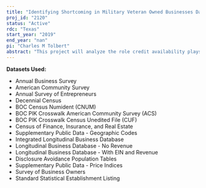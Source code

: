 ```yaml
---
title: "Identifying Shortcoming in Military Veteran Owned Businesses Data across Time and Survey, and Preparing Estimates Related to their Business Survival and Growth"
proj_id: "2120"
status: "Active"
rdc: "Texas"
start_year: "2019"
end_year: "nan"
pi: "Charles M Tolbert"
abstract: "This project will analyze the role credit availability plays in the development and growth of veteran-owned businesses over time and across space. Based on past research, we expect the performance of veteran-owned firms to be affected by the availability of credit for these ventures (either start-up capital or expansion capital). To better understand the effects of access to credit on veteran-owned businesses, the researchers will build on their past research, which identified local financial institutions to examine the impact different types of lenders in a geographic region have on small and young businesses. Care will be taken to identify more specifically those financial industries that are often coded in miscellaneous industry categories. The researchers have developed computer programs that parse names, abbreviations, and acronyms for information that may suggest a more specific classification. As part of our investigation, we will examine how survival and employment growth in military veteran owned businesses vary across disability status, gender, race, and rurality. The researchers propose to advance the scholarly understanding of military veteran business location and growth process and the effects of military veteran businesses on local economic performance in the United States"
---
```


**Datasets Used:**

  - Annual Business Survey 
  - American Community Survey 
  - Annual Survey of Entrepreneurs 
  - Decennial Census 
  - BOC Census Numident (CNUM) 
  - BOC PIK Crosswalk American Community Survey (ACS) 
  - BOC PIK Crosswalk Census Unedited File (CUF) 
  - Census of Finance, Insurance, and Real Estate 
  - Supplementary Public Data - Geographic Codes 
  - Integrated Longitudinal Business Database 
  - Longitudinal Business Database - No Revenue 
  - Longitudinal Business Database - With EIN and Revenue 
  - Disclosure Avoidance Population Tables 
  - Supplementary Public Data - Price Indices 
  - Survey of Business Owners 
  - Standard Statistical Establishment Listing 

